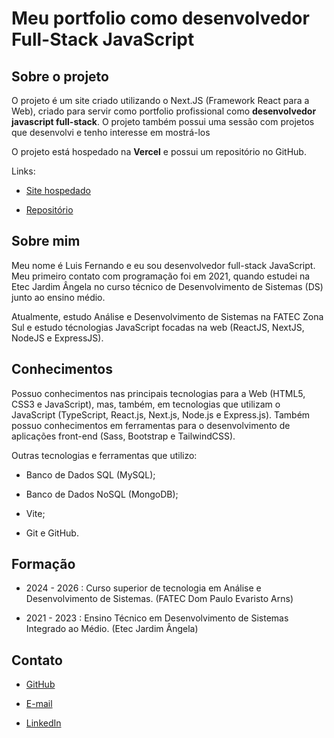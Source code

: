 # Meu portfolio como desenvolvedor Full-Stack JavaScript

## Sobre o projeto

O projeto é um site criado utilizando o Next.JS (Framework React para a Web), criado para servir como portfolio profissional como **desenvolvedor javascript full-stack**. O projeto também possui uma sessão com projetos que desenvolvi e tenho interesse em mostrá-los

O projeto está hospedado na **Vercel** e possui um repositório no GitHub.

Links:

- [Site hospedado]()

- [Repositório](https://github.com/luisfernandoalima/nextjs-portfolio)

## Sobre mim

Meu nome é Luis Fernando e eu sou desenvolvedor full-stack JavaScript. Meu primeiro contato com programação foi em 2021, quando estudei na Etec Jardim Ângela no curso técnico de Desenvolvimento de Sistemas (DS) junto ao ensino médio.

Atualmente, estudo Análise e Desenvolvimento de Sistemas na FATEC Zona Sul e estudo técnologias JavaScript focadas na web (ReactJS, NextJS, NodeJS e ExpressJS).

## Conhecimentos

Possuo conhecimentos nas principais tecnologias para a Web (HTML5, CSS3 e JavaScript), mas, também, em tecnologias que utilizam o JavaScript (TypeScript, React.js, Next.js, Node.js e Express.js). Também possuo conhecimentos em ferramentas para o desenvolvimento de aplicações front-end (Sass, Bootstrap e TailwindCSS).

Outras tecnologias e ferramentas que utilizo:

- Banco de Dados SQL (MySQL);

- Banco de Dados NoSQL (MongoDB);

- Vite;

- Git e GitHub.

## Formação

- 2024 - 2026 : Curso superior de tecnologia em Análise e Desenvolvimento de Sistemas. (FATEC Dom Paulo Evaristo Arns)

- 2021 - 2023 : Ensino Técnico em Desenvolvimento de Sistemas Integrado ao Médio. (Etec Jardim Ângela)

## Contato

- [GitHub]()

- [E-mail]()

- [LinkedIn]()